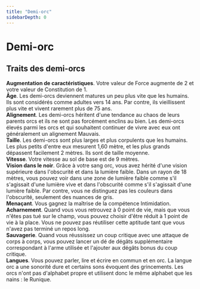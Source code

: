 ```yaml
---
title: "Demi-orc"
sidebarDepth: 0
---
```

# Demi-orc
## Traits des demi-orcs

**Augmentation de caractéristiques**. Votre valeur de Force augmente de 2 et votre valeur de Constitution de 1.  
**Âge**. Les demi-orcs deviennent matures un peu plus vite que les humains. Ils sont considérés comme adultes vers 14 ans. Par contre, ils vieillissent plus vite et vivent rarement plus de 75 ans.  
**Alignement**. Les demi-orcs héritent d'une tendance au chaos de leurs parents orcs et ils ne sont pas forcément enclins au bien. Les demi-orcs élevés parmi les orcs et qui souhaitent continuer de vivre avec eux ont généralement un alignement Mauvais.  
**Taille**. Les demi-orcs sont plus larges et plus corpulents que les humains. Les plus petits d'entre eux mesurent 1,60 mètre, et les plus grands dépassent facilement 2 mètres. Ils sont de taille moyenne.  
**Vitesse**. Votre vitesse au sol de base est de 9 mètres.  
**Vision dans le noir**. Grâce à votre sang orc, vous avez hérité d'une vision supérieure dans l'obscurité et dans la lumière faible. Dans un rayon de 18 mètres, vous pouvez voir dans une zone de lumière faible comme s'il s'agissait d'une lumière vive et dans l'obscurité comme s'il s'agissait d'une lumière faible. Par contre, vous ne distinguez pas les couleurs dans l'obscurité, seulement des nuances de gris.  
**Menaçant**. Vous gagnez la maîtrise de la compétence Intimidation.  
**Acharnement**. Quand vous vous retrouvez à 0 point de vie, mais que vous n'êtes pas tué sur le champ, vous pouvez choisir d'être réduit à 1 point de vie à la place. Vous ne pouvez pas réutiliser cette aptitude tant que vous n'avez pas terminé un repos long.  
**Sauvagerie**. Quand vous réussissez un coup critique avec une attaque de corps à corps, vous pouvez lancer un dé de dégâts supplémentaire correspondant à l'arme utilisée et l'ajouter aux dégâts bonus du coup critique.  
**Langues**. Vous pouvez parler, lire et écrire en commun et en orc. La langue orc a une sonorité dure et certains sons évoquent des grincements. Les orcs n'ont pas d'alphabet propre et utilisent donc le même alphabet que les nains : le Runique.
